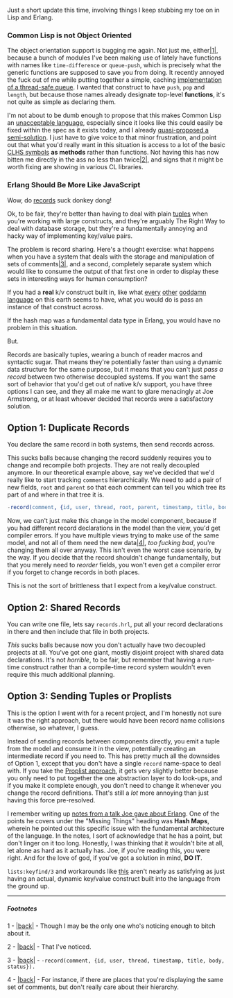 Just a short update this time, involving things I keep stubbing my toe on in Lisp and Erlang.

### <a name="common-lisp-is-not-object-oriented" href="#common-lisp-is-not-object-oriented"></a>Common Lisp is not Object Oriented

The object orientation support is bugging me again. Not just me, either<a name="note-Mon-Aug-06-013854EDT-2012"></a>[|1|](#foot-Mon-Aug-06-013854EDT-2012), because a bunch of modules I've been making use of lately have functions with names like `time-difference` or `queue-push`, which is precisely what the generic functions are supposed to save you from doing. It recently annoyed the fuck out of me while putting together a simple, caching [implementation of a thread-safe queue](https://github.com/Inaimathi/Common-Lisp-Actors/blob/master/queue.lisp). I wanted that construct to have `push`, `pop` and `length`, but because those names already designate top-level **functions**, it's not quite as simple as declaring them.

I'm not about to be dumb enough to propose that this makes Common Lisp an [unacceptable language](http://steve-yegge.blogspot.ca/2006/04/lisp-is-not-acceptable-lisp.html), especially since it looks like this could easily be fixed within the spec as it exists today, and I already [quasi-proposed a semi-solution](http://langnostic.blogspot.ca/2011/11/objective-lisp.html). I just have to give voice to that minor frustration, and point out that what you'd really want in this situation is access to a lot of the basic [CLHS symbols](http://www.lispworks.com/documentation/HyperSpec/Front/X_AllSym.htm) **as methods** rather than functions. Not having this has now bitten me directly in the ass no less than twice<a name="note-Mon-Aug-06-014123EDT-2012"></a>[|2|](#foot-Mon-Aug-06-014123EDT-2012), and signs that it might be worth fixing are showing in various CL libraries.

### <a name="erlang-should-be-more-like-javascript" href="#erlang-should-be-more-like-javascript"></a>Erlang Should Be More Like JavaScript

Wow, do [records](http://www.erlang.org/doc/reference_manual/records.html) suck donkey dong!

Ok, to be fair, they're better than having to deal with plain [tuples](http://www.erlang.org/doc/reference_manual/data_types.html#id64180) when you're working with large constructs, and they're arguably The Right Way to deal with database storage, but they're a fundamentally annoying and hacky way of implementing key/value pairs.

The problem is record sharing. Here's a thought exercise: what happens when you have a system that deals with the storage and manipulation of sets of comments<a name="note-Mon-Aug-06-014948EDT-2012"></a>[|3|](#foot-Mon-Aug-06-014948EDT-2012), and a second, completely separate system which would like to consume the output of that first one in order to display these sets in interesting ways for human consumption?

If you had a **real** k/v construct built in, like what [every](http://docs.python.org/tutorial/datastructures.html#dictionaries) [other](http://www.cs.cmu.edu/Groups/AI/html/cltl/clm/node108.html) [goddamn](http://hackage.haskell.org/packages/archive/base/4.5.1.0/doc/html/Data-HashTable.html) [language](http://www.json.org/js.html) on this earth seems to have, what you would do is pass an instance of that construct across.

If the hash map was a fundamental data type in Erlang, you would have no problem in this situation.

But.

Records are basically tuples, wearing a bunch of reader macros and syntactic sugar. That means they're potentially faster than using a dynamic data structure for the same purpose, but it means that you can't just *pass a record* between two otherwise decoupled systems. If you want the same sort of behavior that you'd get out of native k/v support, you have three options I can see, and they all make me want to glare menacingly at Joe Armstrong, or at least whoever decided that records were a satisfactory solution.

## <a name="option-duplicate-records" href="#option-duplicate-records"></a>Option 1: Duplicate Records

You declare the same record in both systems, then send records across.

This sucks balls because changing the record suddenly requires you to change and recompile both projects. They are not really decoupled anymore. In our theoretical example above, say we've decided that we'd really like to start tracking `comment`s hierarchically. We need to add a pair of new fields, `root` and `parent` so that each comment can tell you which tree its part of and where in that tree it is.

```erlang
-record(comment, {id, user, thread, root, parent, timestamp, title, body, status}).
```

Now, we can't just make this change in the model component, because if you had different record declarations in the model than the view, you'd get compiler errors. If you have multiple views trying to make use of the same model, and not all of them need the new data<a name="note-Mon-Aug-06-015214EDT-2012"></a>[|4|](#foot-Mon-Aug-06-015214EDT-2012), *too fucking bad*, you're changing them all over anyway. This isn't even the worst case scenario, by the way. If you decide that the record shouldn't change fundamentally, but that you merely need to *reorder* fields, you won't even get a compiler error if you forget to change records in both places.

This is not the sort of brittleness that I expect from a key/value construct.

## <a name="option-shared-records" href="#option-shared-records"></a>Option 2: Shared Records

You can write one file, lets say `records.hrl`, put all your record declarations in there and then include that file in both projects.

*This* sucks balls because now you don't actually have two decoupled projects at all. You've got one giant, mostly disjoint project with shared data declarations. It's not *horrible*, to be fair, but remember that having a run-time construct rather than a compile-time record system wouldn't even require this much additional planning.

## <a name="option-sending-tuples-or-proplists" href="#option-sending-tuples-or-proplists"></a>Option 3: Sending Tuples or Proplists

This is the option I went with for a recent project, and I'm honestly not sure it was the right approach, but there would have been record name collisions otherwise, so whatever, I guess.

Instead of sending records between components directly, you emit a tuple from the model and consume it in the view, potentially creating an intermediate record if you need to. This has pretty much all the downsides of Option 1, except that you don't have a single `record` name-space to deal with. If you take the [Proplist approach](http://www.erlang.org/doc/man/proplists.html), it gets very slightly better because you only need to put together the one abstraction layer to do look-ups, and if you make it complete enough, you don't need to change it whenever you change the record definitions. That's still a *lot* more annoying than just having this force pre-resolved.

I remember writing up [notes from a talk Joe gave about Erlang](http://langnostic.blogspot.ca/2012/04/notes-from-borders-of-erlang.html). One of the points he covers under the "Missing Things" heading was **Hash Maps**, wherein he pointed out this specific issue with the fundamental architecture of the language. In the notes, I sort of acknowledge that he has a point, but don't linger on it too long. Honestly, I was thinking that it wouldn't bite at all, let alone as hard as it actually has. Joe, if you're reading this, you were right. And for the love of god, if you've got a solution in mind, **DO IT**.

`lists:keyfind/3` and workarounds like [this](http://stackoverflow.com/a/10833019/190887) aren't nearly as satisfying as just having an actual, dynamic key/value construct built into the language from the ground up.

* * *
##### Footnotes

1 - <a name="foot-Mon-Aug-06-013854EDT-2012"></a>[|back|](#note-Mon-Aug-06-013854EDT-2012) - Though I may be the only one who's noticing enough to bitch about it.

2 - <a name="foot-Mon-Aug-06-014123EDT-2012"></a>[|back|](#note-Mon-Aug-06-014123EDT-2012) - That I've noticed.

3 - <a name="foot-Mon-Aug-06-014948EDT-2012"></a>[|back|](#note-Mon-Aug-06-014948EDT-2012) - `-record(comment, {id, user, thread, timestamp, title, body, status}).`

4 - <a name="foot-Mon-Aug-06-015214EDT-2012"></a>[|back|](#note-Mon-Aug-06-015214EDT-2012) - For instance, if there are places that you're displaying the same set of comments, but don't really care about their hierarchy.
